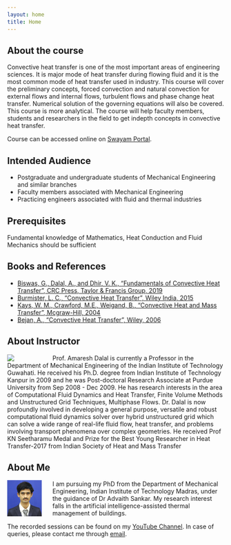 ```yaml
---
layout: home
title: Home
---
```


## About the course

Convective heat transfer is one of the most important areas of engineering sciences. It is major mode of heat transfer during flowing fluid and it is the most common mode of heat transfer used in industry. This course will cover the preliminary concepts, forced convection and natural convection for external flows and internal flows, turbulent flows and phase change heat transfer. Numerical solution of the governing equations will also be covered. This course is more analytical. The course will help faculty members, students and researchers in the field to get indepth concepts in convective heat transfer.

Course can be accessed online on [Swayam Portal](https://onlinecourses.nptel.ac.in/noc25_me140/course?&force_user=true).

## Intended Audience

- Postgraduate and undergraduate students of Mechanical Engineering and similar branches
- Faculty members associated with Mechanical Engineering
- Practicing engineers associated with fluid and thermal industries

## Prerequisites
Fundamental knowledge of Mathematics, Heat Conduction and Fluid Mechanics should be sufficient

## Books and References
- [Biswas, G., Dalal, A., and Dhir, V. K., “Fundamentals of Convective Heat Transfer”, CRC Press, Taylor & Francis Group, 2019](https://doi.org/10.1201/9780429198724)
- [Burmister, L. C., “Convective Heat Transfer”, Wiley India, 2015](https://www.amazon.in/Convective-Heat-Transfer-Louis-Burmeister/dp/047157709X/ref=sr_1_1?crid=2GR1PENIFMBUE&dib=eyJ2IjoiMSJ9.JOuoqqlrSQJ38p7SVpf8yS0uUbQjYlKUH2K4sLKpvRv_GsHbatceeW9buSGGWZjzRNaK2DfjXqU0tFaIpZEaxj4Jm8qXWglzIekpmrDMK15W3Cwbwv8PDrIc1TO9C2hHguh6O8Z3dZhwMnzEsz6W4w.oykaBH0-zYyuBroKgvb_Ng1aDoSHo3zsc4SrWEGgbOk&dib_tag=se&keywords=Convective+Heat+Transfer%2C+2nd+Edition&qid=1752311898&sprefix=convective+heat+transfer%2C+2nd+edition%2Caps%2C216&sr=8-1)
- [Kays, W. M., Crawford, M.E., Weigand, B., “Convective Heat and Mass Transfer”, Mcgraw-Hill, 2004](https://www.google.co.in/books/edition/Convective_Heat_and_Mass_Transfer/Bo-9QgAACAAJ?hl=en)
- [Bejan, A., “Convective Heat Transfer”, Wiley, 2006](https://onlinelibrary.wiley.com/doi/chapter-epub/10.1002/9781118671627.fmatter)

## About Instructor

<img src="https://storage.googleapis.com/swayam-central-production.appspot.com/instructor/assets/i_323.png" align="left" width="80" style="margin-right: 25px;"/>

Prof. Amaresh Dalal is currently a Professor in the Department of Mechanical Engineering of the Indian Institute of Technology Guwahati. He received his Ph.D. degree from Indian Institute of Technology Kanpur in 2009 and he was Post-doctoral Research Associate at Purdue University from Sep 2008 - Dec 2009. He has research interests in the area of Computational Fluid Dynamics and Heat Transfer, Finite Volume Methods and Unstructured Grid Techniques, Multiphase Flows. Dr. Dalal is now profoundly involved in developing a general purpose, versatile and robust computational fluid dynamics solver over hybrid unstructured grid which can solve a wide range of real-life fluid flow, heat transfer, and problems involving transport phenomena over complex geometries. He received Prof KN Seetharamu Medal and Prize for the Best Young Researcher in Heat Transfer-2017 from Indian Society of Heat and Mass Transfer


## About Me

<img src="/assets/images/me22d400.jpeg" align="left" width="80" style="margin-right: 25px;"/>

I am pursuing my PhD from the Department of Mechanical Engineering, Indian Institute of Technology Madras, under the guidance of Dr Advaith Sankar. My research interest falls in the artificial intelligence-assisted thermal management of buildings. 

The recorded sessions can be found on my [YouTube Channel](https://www.youtube.com/playlist?list=PLRHs8aBtrthv18uKAV5NU9hFzwQm-YTZO). In case of queries, please contact me through [email](mailto:me22d400@smail.iitm.ac.in).